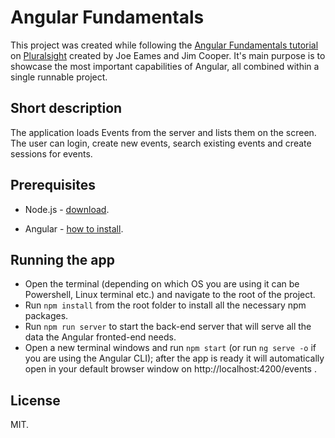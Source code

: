 # Angular Fundamentals

This project was created while following the [Angular Fundamentals tutorial](https://app.pluralsight.com/library/courses/angular-fundamentals/table-of-contents) on [Pluralsight](https://app.pluralsight.com) created by Joe Eames and Jim Cooper. It's main purpose is to showcase the most important capabilities of Angular, all combined within a single runnable project.

## Short description

The application loads Events from the server and lists them on the screen. The user can login, create new events, search existing events and create sessions for events. 

## Prerequisites

 - Node.js - [download](https://nodejs.org/en/download/).

 - Angular - [how to install](https://angular.io/guide/quickstart).

## Running the app

 - Open the terminal (depending on which OS you are using it can be Powershell, Linux terminal etc.) and navigate to the root of the project.
 - Run `npm install` from the root folder to install all the necessary npm packages.
 - Run `npm run server` to start the back-end server that will serve all the data the Angular fronted-end needs.
 - Open a new terminal windows and run `npm start` (or run `ng serve -o` if you are using the Angular CLI); after the app is ready it will automatically open in your default browser window on http://localhost:4200/events .

 ## License

 MIT.
